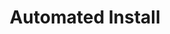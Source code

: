 ---
sidebar_position: 7
title: "Automated Install"
sidebar_label: "Automated Install"
description: "Implement unattended Debian deployment - configure automated installations, setup network installations, create installation scripts, and execute mass deployments."
keywords:
  - "debian automated installation"
  - "unattended installation"
  - "automated deployment"
  - "installation automation"
  - "mass installation"
tags:
  - debian
  - automated-installation
  - unattended-installation
  - automated-deployment
  - installation-automation
slug: /linux/debian/installation/automated-install
---